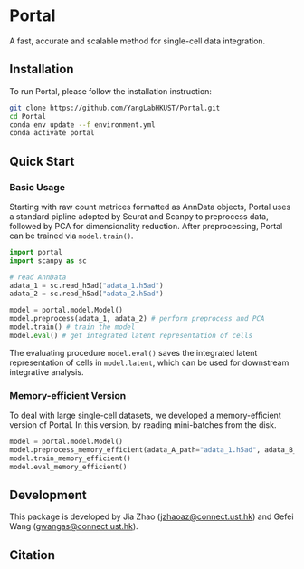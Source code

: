 # Portal
A fast, accurate and scalable method for single-cell data integration.

## Installation
To run Portal, please follow the installation instruction:
```bash
git clone https://github.com/YangLabHKUST/Portal.git
cd Portal
conda env update --f environment.yml
conda activate portal
```

## Quick Start
### Basic Usage
Starting with raw count matrices formatted as AnnData objects, Portal uses a standard pipline adopted by Seurat and Scanpy to preprocess data, followed by PCA for dimensionality reduction. After preprocessing, Portal can be trained via ```model.train()```.
```python
import portal
import scanpy as sc

# read AnnData
adata_1 = sc.read_h5ad("adata_1.h5ad")
adata_2 = sc.read_h5ad("adata_2.h5ad")

model = portal.model.Model()
model.preprocess(adata_1, adata_2) # perform preprocess and PCA
model.train() # train the model
model.eval() # get integrated latent representation of cells
```
The evaluating procedure ```model.eval()``` saves the integrated latent representation of cells in ```model.latent```, which can be used for downstream integrative analysis.

### Memory-efficient Version
To deal with large single-cell datasets, we developed a memory-efficient version of Portal. In this version, by reading mini-batches from the disk.
```python
model = portal.model.Model()
model.preprocess_memory_efficient(adata_A_path="adata_1.h5ad", adata_B_path="adata_2.h5ad")
model.train_memory_efficient()
model.eval_memory_efficient()
```

## Development
This package is developed by Jia Zhao (jzhaoaz@connect.ust.hk) and Gefei Wang (gwangas@connect.ust.hk). 

## Citation